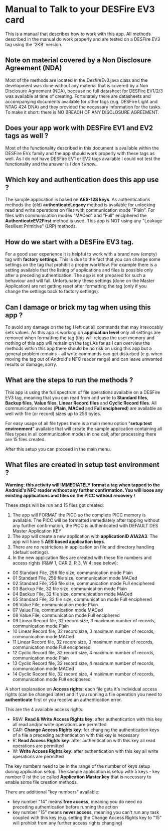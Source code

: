 # Manual to Talk to your DESFire EV3 card

This is a manual that describes how to work with this app. All methods described in the manual do 
work properly and are tested on a DESFire EV3 tag using the '2KB' version. 

## Note on material covered by a Non Disclosure Agreement (NDA)

Most of the methods are located in the DesfireEv3.java class and the development was done without any 
material that is covered by a Non Disclosure Agreement (NDA), because no full datasheet for DESFire EV1/2/3 was 
available at time of creating. Fortunately there are datasheets and accompanying documents available for other 
tags (e.g. DESFire Light and NTAG 424 DNA) and they provided the necessary information for the tasks. To make 
it short: there is NO BREACH OF ANY DISCLOSURE AGREEMENT.

## Does your app work with DESFire EV1 and EV2 tags as well ?

Most of the functionality described in this document is available within the DESFire EVx family and the app 
should work properly with these tags as well. As I do not have DESFire EV1 or EV2 tags available I could not 
test the functionality and the answer is *I don't know.*.

## Which key and authentication does this app use ?

The sample application is based on **AES-128 keys**. As authentications methods the (old) **authenticateLegacy** method 
is available for unlocking read and write operations on files with communication mode "Plain". For files with 
communication modes "MACed" and "Full" enciphered the **AuthenticateEV2First** method is used. This app is 
NOT using any "Leakage Resilient Primitive" (LRP) methods.

## How do we start with a DESFire EV3 tag.

For a good user experience it is helpful to work with a brand new (empty) tag with **factory settings**. This is due to the 
fact that you can change some settings on the tag that prohibit a proper workflow. For example there is a setting 
available that the listing of applications and files is possible only after a preceding authentication. The app is not 
prepared for such a behaviour and will fail. Unfortunately these settings (done on the Master Application) are not 
getting reset after formatting the tag (only if you change the settings back to factory settings).

## Can I damage or brick my tag when using this app ?

To avoid any damage on the tag I left out all commands that may irrevocably sets values. As this app is working on 
**application level** only all settings are removed when formatting the tag (this will release the user memory and 
nothing of this app will remain on the tag).As far as I can overview the methods within this app there should be 
no risk on using this app but a general problem remains - all write commands can get disturbed (e.g. when moving the 
tag out of Android's NFC reader range) and can leave unwanted results or damage, sorry.  

## What are the steps to run the methods ?

This app is using the full spectrum of file operations available on a DESFire EV3 tag, meaning that you can read from and 
write to **Standard files**, **Backup files**, **Value files**, **Linear Record files** and **Cyclic Record files**. All 
communication modes (**Plain**, **MACed** and **Full enciphered**) are available as well with file (or record) sizes up 
to 256 bytes.

For easy usage of all file types there is a main menu option "**setup test environment**" available that will create the 
sample application containing all files types in all communication modes in one call; after processing there are 15 files 
created. 

After this setup you can proceed in the main menu.

## What files are created in setup test environment ?

**Warning: this activity will IMMEDIATELY format a tag when tapped to the Android's NFC reader without any further confirmation.
You will loose any existing applications and files on the PICC without recovery !** 

These steps will be run and 15 files got created:

1) The app will FORMAT the PICC so the complete PICC memory is available. The PICC will be formatted immediately after tapping without any further confirmation, the PICC is authenticated with DEFAULT DES Master Application KEY
2) The app will create a new application with **applicationID A1A2A3**. The app will have 5 **AES based application keys**.
3) There are no restrictions in application on file and directory handling (default settings).
4) In the new application files are created with these file numbers and access rights (R&W 1, CAR 2, R 3, W 4; see below):
       
- 00 Standard File, 256 file size, communication mode Plain
- 01 Standard File, 256 file size, communication mode MACed
- 02 Standard File, 256 file size, communication mode Full enciphered
- 03 Backup File, 32 file size, communication mode Plain
- 04 Backup File, 32 file size, communication mode MACed
- 05 Standard File, 32 file size, communication mode Full enciphered
- 06 Value File, communication mode Plain
- 07 Value File, communication mode MACed
- 08 Value File, communication mode Full enciphered
- 09 Linear Record file, 32 record size, 3 maximum number of records, communication mode Plain
- 10 Linear Record file, 32 record size, 3 maximum number of records, communication mode MACed
- 11 Linear Record file, 32 record size, 3 maximum number of records, communication mode Full enciphered
- 12 Cyclic Record file, 32 record size, 4 maximum number of records, communication mode Plain
- 13 Cyclic Record file, 32 record size, 4 maximum number of records, communication mode MACed
- 14 Cyclic Record file, 32 record size, 4 maximum number of records, communication mode Full enciphered

A short explanation on **Access rights**: each file gets it's individual access rights (can be changed later) 
and if you running a file operation you need to **authenticate** first or you receive an authentication error.

This are the 4 available access rights:
- R&W: **Read & Write Access Rights key**: after authentication with this key all read and/or write operations are permitted
- CAR: **Change Access Rights key**: for changing the authentication keys of a file a preceding authentication with this key is necessary
- R: **Read Access Rights key**: after authentication with this key all read operations are permitted
- W: **Write Access Rights key**: after authentication with this key all write operations are permitted

The key numbers need to be in the range of the number of keys setup during application setup. The sample application is setup 
with 5 keys - key number 0 ist the so called **Application Master key** that is necessary to enable some file creation methods.

There are additional "key numbers" available:
- key number "14" means **free access**, meaning you do need no preceding authentication before running the action
- key number "15" means **never access**, meaning you can't run any task coupled with this key (e.g. setting the Change Access 
Rights key to "15" will prohibit from any further access rights changing)























